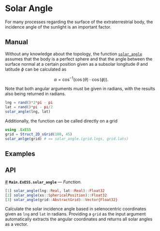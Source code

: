 
<a id='Solar-Angle'></a>

<a id='Solar-Angle-1'></a>

# Solar Angle


For many processes regarding the surface of the extraterrestrial body, the incidence angle of the sunlight is an important factor. 


<a id='Manual'></a>

<a id='Manual-1'></a>

## Manual


Without any knowledge about the topology, the function [`solar_angle`](solar_angle.md#Main.ExESS.solar_angle) assumes that the body is a perfect sphere and that the angle between the surface normal at a certain position given as a subsolar longitude $\theta$ and latitude $\phi$ can be calculated as


$$
\alpha = \cos^{-1} \left( \cos(\theta) \cdot \cos(\phi) \right).
$$


Note that both angular arguments must be given in radians, with the results also being returned in radians.


```julia
lng = rand()*2*pi - pi
lat = rand()*pi - pi/2
solar_angle(lng, lat)
```


Additionally, the function can be called directly on a grid


```julia
using .ExESS
grid = Struct_2D_sGrid(180, 45)
solar_anlge(grid) # == solar_angle.(grid.lngs, grid.lats)
```


<a id='Examples'></a>

<a id='Examples-1'></a>

## Examples


<a id='API'></a>

<a id='API-1'></a>

## API

<a id='Main.ExESS.solar_angle' href='#Main.ExESS.solar_angle'>#</a>
**`Main.ExESS.solar_angle`** &mdash; *Function*.



```julia
[1] solar_angle(lng::Real, lat::Real)::Float32
[2] solar_angle(xs::SphericalPosition)::Float32
[3] solar_angle(grid::AbstractGrid)::Vector{Float32}
```

Calculate the solar incidence angle based in selenocentric coordinates given as `lng` and `lat` in radians. Providing a `grid` as the input argument automatically extracts the angular coordinates and returns all solar angles as a vector.

